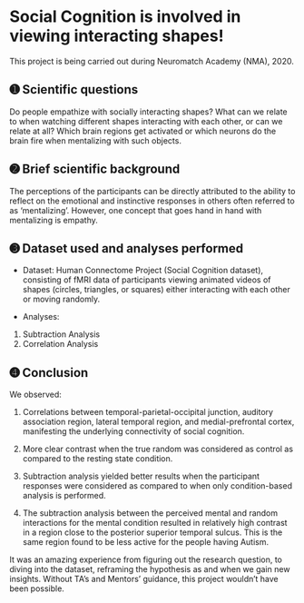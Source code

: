 # Social Cognition is involved in viewing interacting shapes!

This project is being carried out during Neuromatch Academy (NMA), 2020.

## ➊ Scientific questions
Do people empathize with socially interacting shapes?  What can we relate to when watching different shapes interacting with each other, or can we relate at all? Which brain regions get activated or which neurons do the brain fire when mentalizing with such objects.

## ➋ Brief scientific background 
The perceptions of the participants can be directly attributed to the ability to reflect on the emotional and instinctive responses in others often referred to as ‘mentalizing’. However, one concept that goes hand in hand with mentalizing is empathy. 


## ➌ Dataset used and analyses performed
- Dataset: 
Human Connectome Project (Social Cognition dataset), consisting of fMRI data of participants viewing animated videos of shapes (circles, triangles, or squares) either interacting with each other or moving randomly.

- Analyses:
1. Subtraction Analysis
2. Correlation Analysis

## ➍ Conclusion
We observed:
1. Correlations between temporal-parietal-occipital junction, auditory association region, lateral temporal region, and medial-prefrontal cortex, manifesting the underlying connectivity of social cognition.

2. More clear contrast when the true random was considered as control as compared to the resting state condition.

3. Subtraction analysis yielded better results when the participant responses were considered as compared to when only condition-based analysis is performed.

4. The subtraction analysis between the perceived mental and random interactions for the mental condition resulted in relatively high contrast in a region close to the posterior superior temporal sulcus. This is the same region found to be less active for the people having Autism.

It was an amazing experience from figuring out the research question, to diving into the dataset, reframing the hypothesis as and when we gain new insights. Without TA’s and Mentors’ guidance, this project wouldn’t have been possible.
